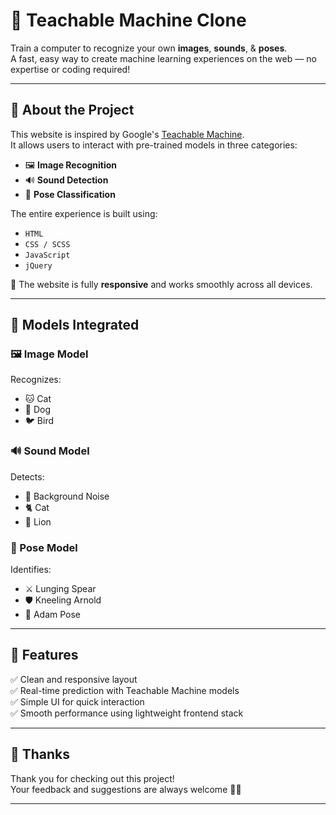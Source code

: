 # 🤖 Teachable Machine Clone

Train a computer to recognize your own **images**, **sounds**, & **poses**.  
A fast, easy way to create machine learning experiences on the web — no expertise or coding required!

---

## 🌟 About the Project

This website is inspired by Google's [Teachable Machine](https://teachablemachine.withgoogle.com/).  
It allows users to interact with pre-trained models in three categories:

- 🖼️ **Image Recognition**
- 🔊 **Sound Detection**
- 🧍 **Pose Classification**

The entire experience is built using:

- `HTML`
- `CSS / SCSS`
- `JavaScript`
- `jQuery`

📱 The website is fully **responsive** and works smoothly across all devices.

---

## 🧠 Models Integrated

### 🖼️ Image Model
Recognizes:
- 🐱 Cat
- 🐶 Dog
- 🐦 Bird

### 🔊 Sound Model
Detects:
- 🌆 Background Noise  
- 🐈 Cat  
- 🦁 Lion

### 🧍 Pose Model
Identifies:
- ⚔️ Lunging Spear  
- 🛡️ Kneeling Arnold  
- 👤 Adam Pose

---

## 🚀 Features

✅ Clean and responsive layout  
✅ Real-time prediction with Teachable Machine models  
✅ Simple UI for quick interaction  
✅ Smooth performance using lightweight frontend stack  

---

## 🙏 Thanks

Thank you for checking out this project!  
Your feedback and suggestions are always welcome 💬✨  

---
